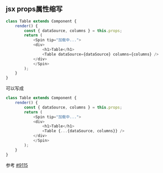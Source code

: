 ## jsx props属性缩写

```js
class Table extends Component {
    render() {
        const { dataSource, columns } = this.props;
        return (
            <Spin tip="加载中...">
            <div>
                <h1>Table</h1>
                <Table dataSource={dataSource} columns={columns} />
            </div>
            </Spin>
        );
    }
}
```

可以写成

```js
class Table extends Component {
    render() {
        const { dataSource, columns } = this.props;
        return (
            <Spin tip="加载中...">
            <div>
                <h1>Table</h1>
                <Table {...{dataSource, columns}} />
            </div>
            </Spin>
        );
    }
}
```

参考 [#9115](https://github.com/facebook/react/pull/9115/files#diff-f980151ad39d027fddfc016e4683d40b)
